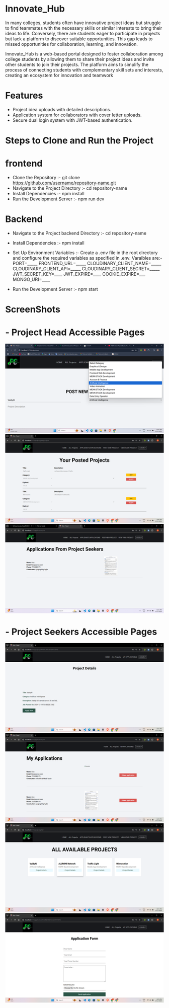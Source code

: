 # Innovate_Hub 
In many colleges, students often have innovative project ideas but struggle to find teammates with the necessary skills or similar interests to bring their ideas to life. Conversely, there are students eager to participate in projects but lack a platform to discover suitable opportunities. This gap leads to missed opportunities for collaboration, learning, and innovation.

Innovate_Hub is a web-based portal designed to foster collaboration among college students by allowing them to share their project ideas and invite other students to join their projects. The platform aims to simplify the process of connecting students with complementary skill sets and interests, creating an ecosystem for innovation and teamwork

# Features
- Project idea uploads with detailed descriptions.
- Application system for collaborators with cover letter uploads.
- Secure dual login system with JWT-based authentication.

# Steps to Clone and Run the Project
 # frontend
- Clone the Repository :-
  git clone https://github.com/username/repository-name.git
- Navigate to the Project Directory :-
  cd repository-name
- Install Dependencies :-
  npm install
- Run the Development Server :-
  npm run dev
 # Backend
- Navigate to the Project backend Directory :-
  cd repository-name
- Install Dependencies :-
  npm install
- Set Up Environment Variables :-
 Create a .env file in the root directory and configure the required variables as specified in .env.
  Varaibles are:-
  PORT=_____
  FRONTEND_URL=_____
  CLOUDINARY_CLIENT_NAME=_____
  CLOUDINARY_CLIENT_API=_____
  CLOUDINARY_CLIENT_SECRET=_____
  JWT_SECRET_KEY=____
  JWT_EXPIRE=____
  COOKIE_EXPIRE=___
  MONGO_URI=____
  
- Run the Development Server :-
  npm start




# ScreenShots


# - Project Head Accessible Pages
![Post your Project](Images/Post_A_project2.png)
![Posted Project](Images/Posted_project.png)
![Post your Project](Images/Applicants_Application.png)


# - Project Seekers Accessible Pages
![Listed Project for Application](Images/Project_details.png)
![My_Application](Images/My_application.png)
![Available Project](Images/Avalable_projects.png)
![Application form](Images/Application_form.png)



